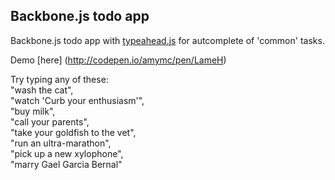 Backbone.js todo app
--------------------

Backbone.js todo app with [typeahead.js](http://twitter.github.io/typeahead.js/) for autcomplete of 'common' tasks. 

Demo [here] (http://codepen.io/amymc/pen/LameH)

Try typing any of these:<br/>
"wash the cat",<br/>
 "watch 'Curb your enthusiasm'", <br/>
 "buy milk",<br/>
 "call your parents", <br/>
 "take your goldfish to the vet", <br/>
 "run an ultra-marathon",<br/>
  "pick up a new xylophone",<br/>
 "marry Gael Garcia Bernal"
